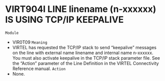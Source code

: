 # VIRT904I LINE linename (n-xxxxxx) IS USING TCP/IP KEEPALIVE
`Module`
- VIR0T09
`Meaning`
- VIRTEL has requested the TCP/IP  stack to send “keepalive” messages on the line with external name linename     and internal name n-xxxxxx. You must also activate keepalive in the TCP/IP stack parameter file. See the “Action” parameter of the Line Definition in the VIRTEL Connectivity Reference manual.
`Action`
- None.

